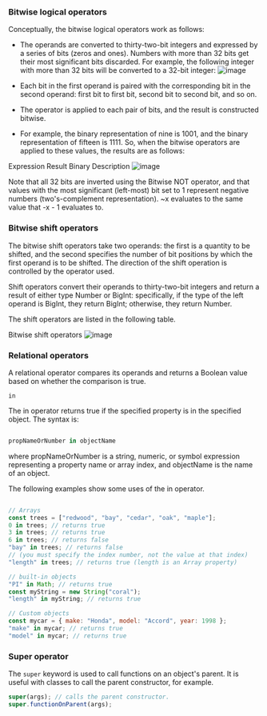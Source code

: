 ### Bitwise logical operators
Conceptually, the bitwise logical operators work as follows:

- The operands are converted to thirty-two-bit integers and expressed by a series of bits (zeros and ones). Numbers with more than 32 bits get their most significant bits discarded. For example, the following integer with more than 32 bits will be converted to a 32-bit integer:
![image](https://github.com/sandile323/Notes/assets/47978346/167a1433-3c91-4c28-b83b-4c3f865a6f8b)

- Each bit in the first operand is paired with the corresponding bit in the second operand: first bit to first bit, second bit to second bit, and so on.
- The operator is applied to each pair of bits, and the result is constructed bitwise.
- For example, the binary representation of nine is 1001, and the binary representation of fifteen is 1111. So, when the bitwise operators are applied to these values, the results are as follows:

Expression	Result	Binary Description
![image](https://github.com/sandile323/Notes/assets/47978346/3fd46273-8bb8-45de-9e05-ce87a24f4d4b)

Note that all 32 bits are inverted using the Bitwise NOT operator, and that values with the most significant (left-most) bit set to 1 represent negative numbers (two's-complement representation). ~x evaluates to the same value that -x - 1 evaluates to.

### Bitwise shift operators
The bitwise shift operators take two operands: the first is a quantity to be shifted, and the second specifies the number of bit positions by which the first operand is to be shifted. The direction of the shift operation is controlled by the operator used.

Shift operators convert their operands to thirty-two-bit integers and return a result of either type Number or BigInt: specifically, if the type of the left operand is BigInt, they return BigInt; otherwise, they return Number.

The shift operators are listed in the following table.

Bitwise shift operators
![image](https://github.com/sandile323/Notes/assets/47978346/62ffc751-c238-4693-ac52-83cd4b149182)

### Relational operators

A relational operator compares its operands and returns a Boolean value based on whether the comparison is true.

`in`

The in operator returns true if the specified property is in the specified object. The syntax is:

```js

propNameOrNumber in objectName

```
where propNameOrNumber is a string, numeric, or symbol expression representing a property name or array index, and objectName is the name of an object.

The following examples show some uses of the in operator.

```js

// Arrays
const trees = ["redwood", "bay", "cedar", "oak", "maple"];
0 in trees; // returns true
3 in trees; // returns true
6 in trees; // returns false
"bay" in trees; // returns false
// (you must specify the index number, not the value at that index)
"length" in trees; // returns true (length is an Array property)

// built-in objects
"PI" in Math; // returns true
const myString = new String("coral");
"length" in myString; // returns true

// Custom objects
const mycar = { make: "Honda", model: "Accord", year: 1998 };
"make" in mycar; // returns true
"model" in mycar; // returns true

```

### Super operator

The `super` keyword is used to call functions on an object's parent. It is useful with classes to call the parent constructor, for example.

```js
super(args); // calls the parent constructor.
super.functionOnParent(args);
```
